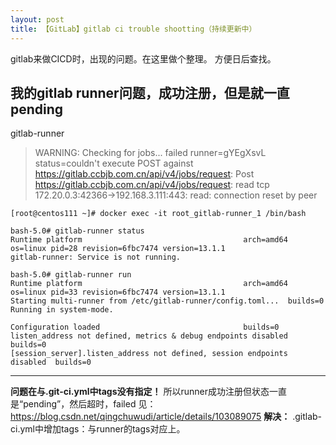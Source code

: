 ```yaml
---
layout: post
title: 【GitLab】gitlab ci trouble shootting（持续更新中）
---
```


gitlab来做CICD时，出现的问题。在这里做个整理。
方便日后查找。

## 我的gitlab runner问题，成功注册，但是就一直pending
gitlab-runner
> WARNING: Checking for jobs... failed                runner=gYEgXsvL status=couldn't execute POST against https://gitlab.ccbjb.com.cn/api/v4/jobs/request: Post https://gitlab.ccbjb.com.cn/api/v4/jobs/request: read tcp 172.20.0.3:42366->192.168.3.111:443: read: connection reset by peer


```
[root@centos111 ~]# docker exec -it root_gitlab-runner_1 /bin/bash

bash-5.0# gitlab-runner status
Runtime platform                                    arch=amd64 os=linux pid=28 revision=6fbc7474 version=13.1.1
gitlab-runner: Service is not running.
```


```
bash-5.0# gitlab-runner run
Runtime platform                                    arch=amd64 os=linux pid=33 revision=6fbc7474 version=13.1.1
Starting multi-runner from /etc/gitlab-runner/config.toml...  builds=0
Running in system-mode.

Configuration loaded                                builds=0
listen_address not defined, metrics & debug endpoints disabled  builds=0
[session_server].listen_address not defined, session endpoints disabled  builds=0
```

---


**问题在与.git-ci.yml中tags没有指定！**
所以runner成功注册但状态一直是“pending”，然后超时，failed
见：https://blog.csdn.net/qingchuwudi/article/details/103089075
**解决：** .gitlab-ci.yml中增加tags：与runner的tags对应上。


  

  